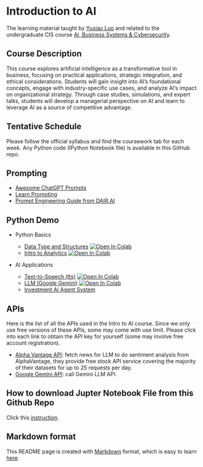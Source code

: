 # Introduction to AI
The learning material taught by [Yuxiao Luo](https://github.com/YuxiaoLuo) and related to the undergraduate 
CIS course [AI, Business Systems & Cybersecurity](https://yuxiaoluo.github.io/teaching/ai_intro).

## Course Description 
This course explores artificial intelligence as a transformative tool in business, focusing on practical applications, strategic integration, and ethical considerations. Students will gain insight into AI’s foundational concepts, engage with industry-specific use cases, and analyze AI’s impact on organizational strategy. Through case studies, simulations, and expert talks, students will develop a managerial perspective on AI and learn to leverage AI as a source of competitive advantage.

## Tentative Schedule
Please follow the official syllabus and find the coursework tab for each week. Any Python code (IPython Notebook file) is available in this GitHub repo.

## Prompting
- [Awesome ChatGPT Prompts](https://github.com/f/awesome-chatgpt-prompts)
- [Learn Prompting](https://learnprompting.org/docs/introduction)
- [Prompt Engineering Guide from DAIR.AI](https://www.promptingguide.ai)

## Python Demo
- Python Basics
    - [Data Type and Structures](https://github.com/YuxiaoLuo/AI_Intro/blob/main/python_type_structure.ipynb) [![Open In Colab](https://colab.research.google.com/assets/colab-badge.svg)](https://colab.research.google.com/github/YuxiaoLuo/AI_Intro/blob/main/python_type_structure.ipynb)
    - [Intro to Analytics](https://github.com/YuxiaoLuo/AI_Intro/blob/main/python_analytics.ipynb) [![Open In Colab](https://colab.research.google.com/assets/colab-badge.svg)](https://colab.research.google.com/github/YuxiaoLuo/AI_Intro/blob/main/python_analytics.ipynb)

- AI Applications
    - [Text-to-Speech (tts)](https://github.com/YuxiaoLuo/AI_Intro/blob/main/tts/tts_kokoro.ipynb) [![Open In Colab](https://colab.research.google.com/assets/colab-badge.svg)](https://colab.research.google.com/github/YuxiaoLuo/AI_Intro/blob/main/tts/tts_kokoro.ipynb)
    - [LLM (Google Gemini)](https://github.com/YuxiaoLuo/AI_Intro/blob/main/google_gemini.ipynb) [![Open In Colab](https://colab.research.google.com/assets/colab-badge.svg)](https://colab.research.google.com/github/YuxiaoLuo/AI_Intro/blob/main/google_gemini.ipynb)
    - [Investment AI Agent System](https://github.com/24mlight/Free_US_Investment_Agent_System)

## APIs
Here is the list of all the APIs used in the Intro to AI course. Since we only use free versions of these APIs, some may come with use limit. 
Please click into each link to obtain the API key for yourself (some may involve free account registration).
- [Alpha Vantage API](https://www.promptingguide.ai/): fetch news for LLM to do sentiment analysis from AlphaVantage, they provide free stock API service covering the majority of their datasets for up to 25 requests per day.
- [Google Gemini API](https://aistudio.google.com/): call Gemini LLM API.


## How to download Jupter Notebook File from this Github Repo
Click this [instruction](https://github.com/YuxiaoLuo/Intro_Python/blob/main/How_to_download_JupyterNotebook.md).

## Markdown format
This README page is created with [Markdown](https://www.markdownguide.org/getting-started/) format, which is easy to learn [here](https://markdownlivepreview.com/). 